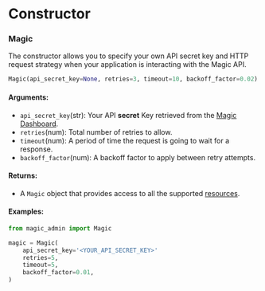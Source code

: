 # Constructor

### Magic

The constructor allows you to specify your own API secret key and HTTP request strategy when your application is interacting with the Magic API.

```python
Magic(api_secret_key=None, retries=3, timeout=10, backoff_factor=0.02)
```

#### Arguments:

* `api_secret_key`\(str\): Your API **secret** Key retrieved from the [Magic Dashboard](https://dashboard.magic.link).
* `retries`\(num\): Total number of retries to allow.
* `timeout`\(num\): A period of time the request is going to wait for a response.
* `backoff_factor`\(num\): A backoff factor to apply between retry attempts.

#### Returns:

* A `Magic` object  that provides access to all the supported [resources](python-resources/).

#### Examples:

```python
from magic_admin import Magic

magic = Magic(
    api_secret_key='<YOUR_API_SECRET_KEY>'
    retries=5,
    timeout=5,
    backoff_factor=0.01,
)
```

